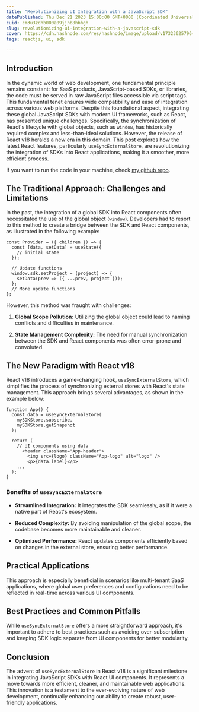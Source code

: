 ```yaml
---
title: "Revolutionizing UI Integration with a JavaScript SDK"
datePublished: Thu Dec 21 2023 15:00:00 GMT+0000 (Coordinated Universal Time)
cuid: cm3u3zdhb000a09jjhb8hbhgh
slug: revolutionizing-ui-integration-with-a-javascript-sdk
cover: https://cdn.hashnode.com/res/hashnode/image/upload/v1732362579640/129e9a8b-b02a-44a0-81fd-0bff2e80d78e.avif
tags: reactjs, ui, sdk

---
```


## **Introduction**

In the dynamic world of web development, one fundamental principle remains constant: for SaaS products, JavaScript-based SDKs, or libraries, the code must be served in raw JavaScript files accessible via script tags. This fundamental tenet ensures wide compatibility and ease of integration across various web platforms. Despite this foundational aspect, integrating these global JavaScript SDKs with modern UI frameworks, such as React, has presented unique challenges. Specifically, the synchronization of React's lifecycle with global objects, such as `window`, has historically required complex and less-than-ideal solutions. However, the release of React v18 heralds a new era in this domain. This post explores how the latest React features, particularly `useSyncExternalStore`, are revolutionizing the integration of SDKs into React applications, making it a smoother, more efficient process.

If you want to run the code in your machine, check [my github repo](https://github.com/lukasjhan/global-sdk-example).

## **The Traditional Approach: Challenges and Limitations**

In the past, the integration of a global SDK into React components often necessitated the use of the global object (`window`). Developers had to resort to this method to create a bridge between the SDK and React components, as illustrated in the following example:

```plaintext
const Provider = ({ children }) => {
  const [data, setData] = useState({
    // initial state
  });

  // Update functions
  window.sdk.setProject = (project) => {
    setData(prev => ({ ...prev, project }));
  };
  // More update functions
};
```

However, this method was fraught with challenges:

1. **Global Scope Pollution:** Utilizing the global object could lead to naming conflicts and difficulties in maintenance.
    
2. **State Management Complexity:** The need for manual synchronization between the SDK and React components was often error-prone and convoluted.
    

## **The New Paradigm with React v18**

React v18 introduces a game-changing hook, `useSyncExternalStore`, which simplifies the process of synchronizing external stores with React's state management. This approach brings several advantages, as shown in the example below:

```plaintext
function App() {
  const data = useSyncExternalStore(
    mySDKStore.subscribe,
    mySDKStore.getSnapshot
  );

  return (
    // UI components using data
      <header className="App-header">
        <img src={logo} className="App-logo" alt="logo" />
        <p>{data.label}</p>
    ...
  );
}
```

### **Benefits of** `useSyncExternalStore`

* **Streamlined Integration:** It integrates the SDK seamlessly, as if it were a native part of React's ecosystem.
    
* **Reduced Complexity:** By avoiding manipulation of the global scope, the codebase becomes more maintainable and cleaner.
    
* **Optimized Performance:** React updates components efficiently based on changes in the external store, ensuring better performance.
    

## **Practical Applications**

This approach is especially beneficial in scenarios like multi-tenant SaaS applications, where global user preferences and configurations need to be reflected in real-time across various UI components.

## **Best Practices and Common Pitfalls**

While `useSyncExternalStore` offers a more straightforward approach, it's important to adhere to best practices such as avoiding over-subscription and keeping SDK logic separate from UI components for better modularity.

## **Conclusion**

The advent of `useSyncExternalStore` in React v18 is a significant milestone in integrating JavaScript SDKs with React UI components. It represents a move towards more efficient, cleaner, and maintainable web applications. This innovation is a testament to the ever-evolving nature of web development, continually enhancing our ability to create robust, user-friendly applications.